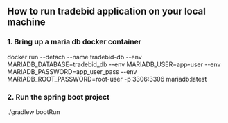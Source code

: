 ## How to run tradebid application on your local machine

### 1. Bring up a maria db docker container
docker run --detach --name tradebid-db --env MARIADB_DATABASE=tradebid_db --env MARIADB_USER=app-user --env MARIADB_PASSWORD=app_user_pass --env MARIADB_ROOT_PASSWORD=root-user -p 3306:3306 mariadb:latest

### 2. Run the spring boot project
./gradlew bootRun